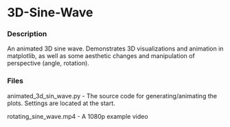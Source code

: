 # 3D-Sine-Wave

### Description

An animated 3D sine wave. Demonstrates 3D visualizations and animation in matplotlib, as well as some aesthetic changes and manipulation of perspective (angle, rotation).

### Files

animated_3d_sin_wave.py - The source code for generating/animating the plots. Settings are located at the start.

rotating_sine_wave.mp4 - A 1080p example video
